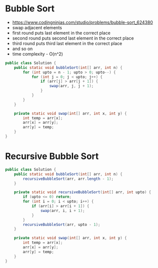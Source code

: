# Bubble Sort

- https://www.codingninjas.com/studio/problems/bubble-sort_624380
- swap adjacent elements
- first round puts last element in the correct place
- second round puts second last element in the correct place
- third round puts third last element in the correct place
- and so on
- time complexity - O(n^2)

```java
public class Solution {
    public static void bubbleSort(int[] arr, int n) {
        for (int upto = n - 1; upto > 0; upto--) {
            for (int j = 0; j < upto; j++) {
                if (arr[j] > arr[j + 1]) {
                    swap(arr, j, j + 1);
                }
            }
        }
    }

    private static void swap(int[] arr, int x, int y) {
        int temp = arr[x];
        arr[x] = arr[y];
        arr[y] = temp;
    }
}
```

# Recursive Bubble Sort

```java
public class Solution {
    public static void bubbleSort(int[] arr, int n) {
        recursiveBubbleSort(arr, arr.length - 1);
    }

    private static void recursiveBubbleSort(int[] arr, int upto) {
        if (upto <= 0) return;
        for (int i = 0; i < upto; i++) {
            if (arr[i] > arr[i + 1]) {
                swap(arr, i, i + 1);
            }
        }
        recursiveBubbleSort(arr, upto - 1);
    }

    private static void swap(int[] arr, int x, int y) {
        int temp = arr[x];
        arr[x] = arr[y];
        arr[y] = temp;
    }
}
```
